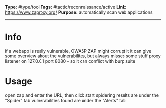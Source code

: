 **Type:** #type/tool
**Tags:**  #tactic/reconnaissance/active 
**Link:** https://www.zaproxy.org/
**Purpose:** automatically scan web applications

---
# Info
if a webapp is really vulnerable, OWASP ZAP might corrupt it
it can give some overview about the vulnerabilites, but always misses some stuff
proxy listener on 127.0.0.1 port 8080 - so it can conflict with burp suite
# Usage
open zap and enter the URL, then click start
spidering results are under the "Spider" tab
vulnerabilities found are under the "Alerts" tab
